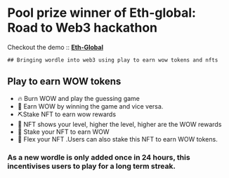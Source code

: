 # Pool prize winner of Eth-global: Road to Web3 hackathon

Checkout the demo :: [**Eth-Global**](https://showcase.ethglobal.com/roadtoweb3/world-of-wordle)

```
## Bringing wordle into web3 using play to earn wow tokens and nfts
```

## Play to earn WOW tokens
- 🔥 Burn WOW and play the guessing game
- 💸 Earn WOW by winning the game and vice versa.
- ⛏Stake NFT to earn wow rewards
- 🙌 NFT shows your level, higher the level, higher are the WOW rewards
- 🏪 Stake your NFT to earn WOW 
- 💪 Flex your NFT .Users can also stake this NFT to earn WOW tokens. 
### As a new wordle is only added once in 24 hours, this incentivises users to play for a long term streak. 

